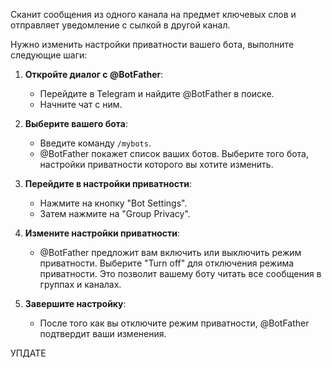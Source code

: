 Сканит сообщения из одного канала на предмет ключевых слов и отправляет уведомление с сылкой в другой канал. 

Нужно изменить настройки приватности вашего бота, выполните следующие шаги:

1. **Откройте диалог с @BotFather**:
   - Перейдите в Telegram и найдите @BotFather в поиске.
   - Начните чат с ним.

2. **Выберите вашего бота**:
   - Введите команду `/mybots`.
   - @BotFather покажет список ваших ботов. Выберите того бота, настройки приватности которого вы хотите изменить.

3. **Перейдите в настройки приватности**:
   - Нажмите на кнопку "Bot Settings".
   - Затем нажмите на "Group Privacy".

4. **Измените настройки приватности**:
   - @BotFather предложит вам включить или выключить режим приватности. Выберите "Turn off" для отключения режима приватности. Это позволит вашему боту читать все сообщения в группах и каналах.

5. **Завершите настройку**:
   - После того как вы отключите режим приватности, @BotFather подтвердит ваши изменения.


УПДАТЕ
